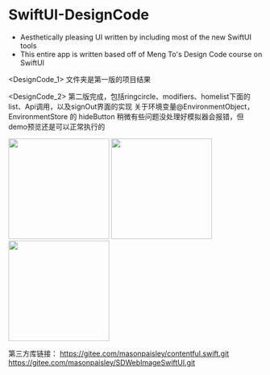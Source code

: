 # SwiftUI-DesignCode

- Aesthetically pleasing UI written by including most of the new SwiftUI tools
- This entire app is written based off of Meng To's Design Code course on SwiftUI

<DesignCode_1> 文件夹是第一版的项目结果
  
<DesignCode_2> 第二版完成，包括ringcircle、modifiers、homelist下面的list、Api调用，以及signOut界面的实现
关于环境变量@EnvironmentObject，EnvironmentStore 的 hideButton 稍微有些问题没处理好模拟器会报错，但demo预览还是可以正常执行的

<img src="https://user-images.githubusercontent.com/59693884/134704439-d7b6a842-b647-422a-a624-8f8437181e1f.gif" width="200">     <img src="https://user-images.githubusercontent.com/59693884/134704838-eba54926-fe78-47e6-a414-4fdb0c1b2005.gif" width="200">     <img src="https://user-images.githubusercontent.com/59693884/134705892-689d5bd2-8f1f-4624-a978-265987ff132f.gif" width="200">


第三方库链接：
https://gitee.com/masonpaisley/contentful.swift.git
https://gitee.com/masonpaisley/SDWebImageSwiftUI.git
